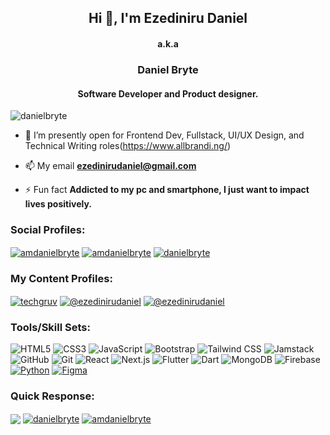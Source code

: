 <h2 align="center">Hi 👋, I'm Ezediniru Daniel </h2>
  <h4 align="center">a.k.a</h4>
  
<h3 align="center">Daniel Bryte</h3>
  
<h4 align="center">Software Developer and Product designer.</h4>

<p align="left"> <img src="https://komarev.com/ghpvc/?username=danielbryte&label=Profile%20views&color=0e75b6&style=flat" alt="danielbryte" /></p>

- 🔭 I’m presently open for Frontend Dev, Fullstack, UI/UX Design, and Technical Writing roles(https://www.allbrandi.ng/)

- 📫 My email **ezedinirudaniel@gmail.com**

- ⚡ Fun fact **Addicted to my pc and smartphone, I just want to impact lives positively.**


### Social Profiles:

<a href="https://twitter.com/amdanielbryte" target="blank"><img align="center" src="https://img.shields.io/badge/Twitter-1DA1F2?style=for-the-badge&logo=twitter&logoColor=white" alt="amdanielbryte" style="max-width: 100%;" /></a>
<a href="https://instagram.com/amdanielbryte" target="blank"><img align="center" src="https://img.shields.io/badge/Instagram-E4405F?style=for-the-badge&logo=instagram&logoColor=white" alt="amdanielbryte" style="max-width: 100%;" /></a>
 <a href="https://linkedin.com/in/danielbryte" target="blank"><img align="center" src="https://img.shields.io/badge/LinkedIn-0077B5?style=for-the-badge&logo=linkedin&logoColor=white" alt="danielbryte" style="max-width: 100%;" /></a>
  
  
### My Content Profiles:

  <a href="https://www.youtube.com/c/techgruv" target="blank"><img align="center" src="https://img.shields.io/badge/YouTube-FF0000?style=for-the-badge&logo=youtube&logoColor=white" alt="techgruv" style="max-width: 100%;" /></a>
<a href="https://hashnode.com/@ezedinirudaniel" target="blank"><img align="center" src="https://img.shields.io/badge/Hashnode-2962FF?style=for-the-badge&logo=hashnode&logoColor=white" alt="@ezedinirudaniel" style="max-width: 100%;" /></a>
<a href="https://medium.com/@ezedinirudaniel" target="blank"><img align="center" src="https://img.shields.io/badge/Medium-12100E?style=for-the-badge&logo=medium&logoColor=white" alt="@ezedinirudaniel" style="max-width: 100%;" /></a>

### Tools/Skill Sets:

![HTML5](https://img.shields.io/static/v1?style=for-the-badge&message=HTML5&color=E34F26&logo=HTML5&logoColor=FFFFFF&label=)
![CSS3](https://img.shields.io/static/v1?style=for-the-badge&message=CSS3&color=1572B6&logo=CSS3&logoColor=FFFFFF&label=)
![JavaScript](https://img.shields.io/static/v1?style=for-the-badge&message=JavaScript&color=222222&logo=JavaScript&logoColor=F7DF1E&label=)
![Bootstrap](https://img.shields.io/static/v1?style=for-the-badge&message=Bootstrap&color=7952B3&logo=Bootstrap&logoColor=FFFFFF&label=)
![Tailwind CSS](https://img.shields.io/static/v1?style=for-the-badge&message=Tailwind+CSS&color=222222&logo=Tailwind+CSS&logoColor=06B6D4&label=)
![Jamstack](https://img.shields.io/static/v1?style=for-the-badge&message=Jamstack&color=F0047F&logo=Jamstack&logoColor=FFFFFF&label=)
![GitHub](https://img.shields.io/static/v1?style=for-the-badge&message=GitHub&color=181717&logo=GitHub&logoColor=FFFFFF&label=)
![Git](https://img.shields.io/static/v1?style=for-the-badge&message=Git&color=F05032&logo=Git&logoColor=FFFFFF&label=)
![React](https://img.shields.io/static/v1?style=for-the-badge&message=React&color=222222&logo=React&logoColor=61DAFB&label=)
![Next.js](https://img.shields.io/static/v1?style=for-the-badge&message=Next.js&color=000000&logo=Next.js&logoColor=FFFFFF&label=)
![Flutter](https://img.shields.io/static/v1?style=for-the-badge&message=Flutter&color=02569B&logo=Flutter&logoColor=FFFFFF&label=)
![Dart](https://img.shields.io/static/v1?style=for-the-badge&message=Dart&color=0175C2&logo=Dart&logoColor=FFFFFF&label=)
![MongoDB](https://img.shields.io/static/v1?style=for-the-badge&message=MongoDB&color=47A248&logo=MongoDB&logoColor=FFFFFF&label=)
![Firebase](https://img.shields.io/static/v1?style=for-the-badge&message=Firebase&color=222222&logo=Firebase&logoColor=FFCA28&label=)
<a href="https://www.python.org/">![Python](https://img.shields.io/static/v1?style=for-the-badge&message=Python&color=3776AB&logo=Python&logoColor=FFFFFF&label=)</a>
<a href="https://figma.com">![Figma](https://img.shields.io/static/v1?style=for-the-badge&message=Figma&color=F24E1E&logo=Figma&logoColor=FFFFFF&label=)</a>

  



### Quick Response:

<a href="mailto:ezedinirudaniel@gmail.com" target="blank"><img align="center" src="https://img.shields.io/static/v1?style=for-the-badge&message=Gmail&color=EA4335&logo=Gmail&logoColor=FFFFFF&label=" style="max-width: 100%;" /></a>
<a href="https://linkedin.com/in/danielbryte" target="blank"><img align="center" src="https://img.shields.io/badge/LinkedIn-0077B5?style=for-the-badge&logo=linkedin&logoColor=white" alt="danielbryte" style="max-width: 100%;" /></a>
<a href="https://twitter.com/amdanielbryte" target="blank"><img align="center" src="https://img.shields.io/badge/Twitter-1DA1F2?style=for-the-badge&logo=twitter&logoColor=white" alt="amdanielbryte" style="max-width: 100%;" /></a>

